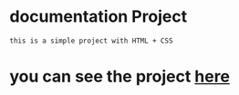 # documentation Project

    this is a simple project with HTML + CSS

# you can see the project [here](https://mohamedkhaled4053.github.io//)